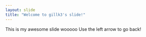 ```yaml
---
layout: slide
title: "Welcome to gillk3's slide!"
---
```

This is my awesome slide wooooo
Use the left arrow to go back!
